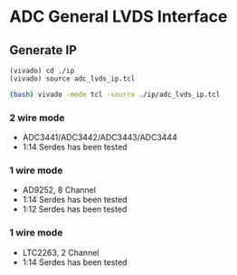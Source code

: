 # ADC General LVDS Interface

## Generate IP

```vivado
(vivado) cd ./ip
(vivado) source adc_lvds_ip.tcl
```

```bash
(bash) vivado -mode tcl -source ./ip/adc_lvds_ip.tcl
```

### 2 wire mode
- ADC3441/ADC3442/ADC3443/ADC3444
- 1:14 Serdes has been tested

### 1 wire mode
- AD9252, 8 Channel
- 1:14 Serdes has been tested
- 1:12 Serdes has been tested

### 1 wire mode
- LTC2263, 2 Channel
- 1:14 Serdes has been tested

